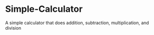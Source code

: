 # Simple-Calculator
A simple calculator that does addition, subtraction, multiplication, and division 
